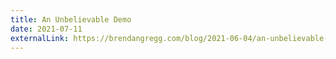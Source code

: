 ```yaml
---
title: An Unbelievable Demo
date: 2021-07-11
externalLink: https://brendangregg.com/blog/2021-06-04/an-unbelievable-demo.html
---
```


